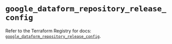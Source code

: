 # `google_dataform_repository_release_config`

Refer to the Terraform Registry for docs: [`google_dataform_repository_release_config`](https://registry.terraform.io/providers/hashicorp/google-beta/5.23.0/docs/resources/google_dataform_repository_release_config).
